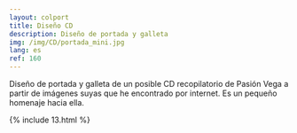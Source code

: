 ```yaml
---
layout: colport
title: Diseño CD
description: Diseño de portada y galleta 
img: /img/CD/portada_mini.jpg
lang: es
ref: 160
---
```


Diseño de portada y galleta de un posible CD recopilatorio de Pasión Vega a partir de imágenes suyas que he encontrado por internet. Es un pequeño homenaje hacia ella.

{% include 13.html %}
